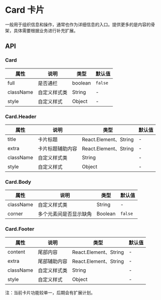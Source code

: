 # Card 卡片

一般用于组织信息和操作，通常也作为详细信息的入口。提供更多的是内容的骨架，具体需要根据业务进行补充扩展。

<code src="./demos/index.tsx"></code>

## API

### Card

属性 | 说明 | 类型 | 默认值
----|-----|------|------
| full | 是否通栏 | boolean | `false` |
| className | 自定义样式类 | String | - |
| style | 自定义样式 | Object | - |

### Card.Header

属性 | 说明 | 类型 | 默认值
----|-----|------|------
| title | 卡片标题 | React.Element、String | - |
| extra | 卡片标题辅助内容 | React.Element、String | - |
| className | 自定义样式类 | String | - |
| style | 自定义样式 | Object | - |

### Card.Body

属性 | 说明 | 类型 | 默认值
----|-----|------|------
| className | 自定义样式类 | String | - |
| corner | 多个元素间是否显示缺角 | Boolean | `false` |

### Card.Footer

属性 | 说明 | 类型 | 默认值
----|-----|------|------
| content | 尾部内容 | React.Element、String | - |
| extra | 尾部辅助内容 | React.Element、String | - |
| className | 自定义样式类 | String | - |
| style | 自定义样式 | Object | - |

注：当前卡片功能较单一，后期会有扩展计划。